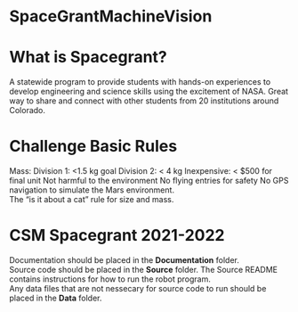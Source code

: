 # SpaceGrantMachineVision
# What is Spacegrant?
A statewide program to provide students with hands-on experiences to develop engineering and science skills using the excitement of NASA. Great way to share and connect with other students from 20 institutions around Colorado.
# Challenge Basic Rules
Mass: Division 1: <1.5 kg goal
              Division 2: < 4 kg
Inexpensive: < $500 for final unit
Not harmful to the environment
No flying entries for safety 
No GPS navigation to simulate the Mars environment.  
The “is it about a cat” rule for size and mass.

# CSM Spacegrant 2021-2022

Documentation should be placed in the **Documentation** folder.  
Source code should be placed in the **Source** folder. The Source README contains instructions for how to run the robot program.  
Any data files that are not nessecary for source code to run should be placed in the **Data** folder.  
